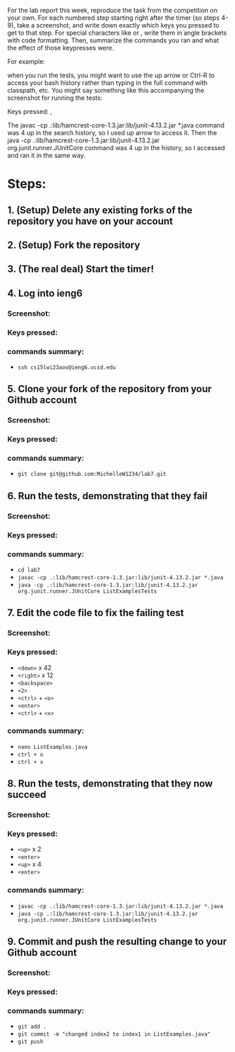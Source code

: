 For the lab report this week, reproduce the task from the competition on your own. 
For each numbered step starting right after the timer (so steps 4-9), take a screenshot, 
and write down exactly which keys you pressed to get to that step. 
For special characters like <enter> or <tab>, write them in angle brackets with code formatting. 
Then, summarize the commands you ran and what the effect of those keypresses were.

For example:
  
when you run the tests, you might want to use the up arrow or Ctrl-R to access your bash history 
rather than typing in the full command with classpath, etc. 
You might say something like this accompanying the screenshot for running the tests:

Keys pressed: <up><up><up><up><enter>, <up><up><up><up><enter>

The javac -cp .:lib/hamcrest-core-1.3.jar:lib/junit-4.13.2.jar *.java command was 4 up in the search history, 
so I used up arrow to access it. 
Then the java -cp .:lib/hamcrest-core-1.3.jar:lib/junit-4.13.2.jar org.junit.runner.JUnitCore command was 4 up in the history, 
so I accessed and ran it in the same way.
  
# Steps:
## 1. (Setup) Delete any existing forks of the repository you have on your account
## 2. (Setup) Fork the repository
## 3. (The real deal) Start the timer!
## 4. Log into ieng6

### Screenshot:

### Keys pressed:

### commands summary:
- `ssh cs15lwi23aov@ieng6.ucsd.edu`

## 5. Clone your fork of the repository from your Github account

### Screenshot:

### Keys pressed:

### commands summary:
- `git clone git@github.com:MichelleW1234/lab7.git`
  
## 6. Run the tests, demonstrating that they fail
  
### Screenshot:

### Keys pressed:

### commands summary:
- `cd lab7`
- `javac -cp .:lib/hamcrest-core-1.3.jar:lib/junit-4.13.2.jar *.java`
- `java -cp .:lib/hamcrest-core-1.3.jar:lib/junit-4.13.2.jar org.junit.runner.JUnitCore ListExamplesTests`
  
## 7. Edit the code file to fix the failing test
  
### Screenshot:

### Keys pressed:
- `<down>` x 42
- `<right>` x 12
- `<backspace>`
- `<2>`
- `<ctrl>` + `<o>`
- `<enter>`
- `<ctrl>` + `<x>`

### commands summary:
- `nano ListExamples.java`
- `ctrl + o`
- `ctrl + x`
  
## 8. Run the tests, demonstrating that they now succeed
  
### Screenshot:

### Keys pressed:
- `<up>` x 2
- `<enter>`
- `<up>` x 4
- `<enter>`

### commands summary:
- `javac -cp .:lib/hamcrest-core-1.3.jar:lib/junit-4.13.2.jar *.java`
- `java -cp .:lib/hamcrest-core-1.3.jar:lib/junit-4.13.2.jar org.junit.runner.JUnitCore ListExamplesTests`
  
## 9. Commit and push the resulting change to your Github account
  
### Screenshot:

### Keys pressed:

### commands summary:
- `git add .`
- `git commit -m "changed index2 to index1 in ListExamples.java"`
- `git push`
 
  
